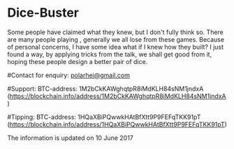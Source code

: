 # Dice-Buster
Some people have claimed what they knew, but I don't fully think so.
There are many people playing , generally we all lose from these games. Because of personal concerns, I have some idea what if I knew how they built?
I just found a way, by applying tricks from the talk, we shall get good from it, hoping these people design a better pair of dice.

#Contact for enquiry:
polarhei@gmail.com

#Support: BTC-address: 1M2bCkKAWghqtpR8iMdKLH84sNM1jndxA (https://blockchain.info/address/1M2bCkKAWghqtpR8iMdKLH84sNM1jndxA)

#Tipping: BTC-address: 1HQaXBiPQwwkHAtBfXtt9P9FEFqTKK91pT (https://blockchain.info/address/1HQaXBiPQwwkHAtBfXtt9P9FEFqTKK91pT)

The information is updated on 10 June 2017

